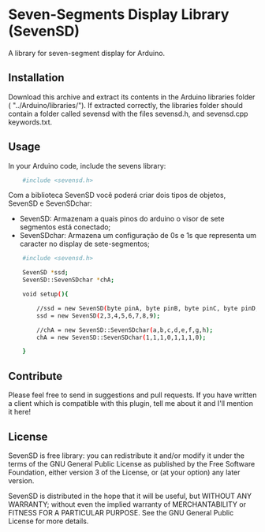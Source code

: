 Seven-Segments Display Library (SevenSD)
=========

A library for seven-segment display for Arduino.

Installation
------------

Download this archive and extract its contents in the Arduino libraries folder ( "../Arduino/libraries/").
If extracted correctly, the libraries folder should contain a folder called sevensd with the files sevensd.h, and sevensd.cpp keywords.txt.

Usage
-----
In your Arduino code, include the sevens library:

```bash
	#include <sevensd.h>
```

Com a biblioteca SevenSD você poderá criar dois tipos de objetos, SevenSD e SevenSDchar:
- SevenSD: Armazenam a quais pinos do arduino o visor de sete segmentos está conectado;
- SevenSDchar: Armazena um configuração de 0s e 1s que representa um caracter no display de sete-segmentos;

```bash
	#include <sevensd.h>

	SevenSD *ssd;
	SevenSD::SevenSDchar *chA;

	void setup(){

		//ssd = new SevenSD(byte pinA, byte pinB, byte pinC, byte pinD, byte pinE, byte pinF, byte pinG, byte pinH);
		ssd = new SevenSD(2,3,4,5,6,7,8,9);

		//chA = new SevenSD::SevenSDchar(a,b,c,d,e,f,g,h);
		chA = new SevenSD::SevenSDchar(1,1,1,0,1,1,1,0);

	}

```



Contribute
----------

Please feel free to send in suggestions and pull requests. If you have written a client which is compatible with this plugin, tell me about it and I'll mention it here!

License
-------

SevenSD is free library: you can redistribute it and/or modify
it under the terms of the GNU General Public License as published by
the Free Software Foundation, either version 3 of the License, or
(at your option) any later version.

SevenSD is distributed in the hope that it will be useful,
but WITHOUT ANY WARRANTY; without even the implied warranty of
MERCHANTABILITY or FITNESS FOR A PARTICULAR PURPOSE.  See the
GNU General Public License for more details.
